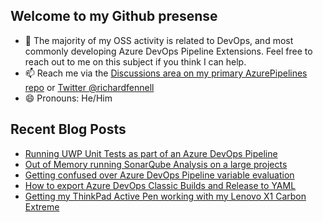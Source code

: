 ## Welcome to my Github presense

- 💬 The majority of my OSS activity is related to DevOps, and most commonly developing Azure DevOps Pipeline Extensions. Feel free to reach out to me on this subject if you think I can help.
- 📫 Reach me via the [Discussions area on my primary AzurePipelines repo](https://github.com/rfennell/AzurePipelines/discussions) or [Twitter @richardfennell](https://twitter.com/richardfennell)
- 😄 Pronouns: He/Him

## Recent Blog Posts
<!-- BLOG-POST-LIST:START -->
- [Running UWP Unit Tests as part of an Azure DevOps Pipeline](https://blogs.blackmarble.co.uk/rfennell/2020/12/08/running-uwp-unit-tests-as-part-of-an-azure-devops-pipeline/)
- [Out of Memory running SonarQube Analysis on a large projects](https://blogs.blackmarble.co.uk/rfennell/2020/12/01/out-of-memory-running-sonarqube-analysis-on-a-large-projects/)
- [Getting confused over Azure DevOps Pipeline variable evaluation](https://blogs.blackmarble.co.uk/rfennell/2020/11/27/getting-confused-over-azure-devops-pipeline-variable-evaluation/)
- [How to export Azure DevOps Classic Builds and Release to YAML](https://blogs.blackmarble.co.uk/rfennell/2020/11/13/how-to-export-azure-devops-classic-builds-and-release-to-yaml/)
- [Getting my ThinkPad Active Pen working with my Lenovo X1 Carbon Extreme](https://blogs.blackmarble.co.uk/rfennell/2020/11/06/getting-my-thinkpad-active-pen-working-with-my-lenovo-x1-carbon-extreme/)
<!-- BLOG-POST-LIST:END -->


<!--
**rfennell/rfennell** is a ✨ _special_ ✨ repository because its `README.md` (this file) appears on your GitHub profile.

Here are some ideas to get you started:

- 🔭 I’m currently working on ...
- 🌱 I’m currently learning ...
- 👯 I’m looking to collaborate on ...
- 🤔 I’m looking for help with ...
- 💬 Ask me about ...
- 📫 How to reach me: ...
- 😄 Pronouns: ...
- ⚡ Fun fact: ...
-->

